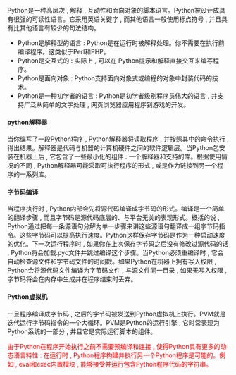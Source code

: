 Python是一种高层次 , 解释 , 互动性和面向对象的脚本语言。Python被设计成具有很强的可读性语言。它采用英语关键字 , 而其他语言一般使用标点符号 , 并且具有比其他语言有较少的句法结构。

- Python是解释型的语言 : Python是在运行时被解释处理。你不需要在执行前编译程序。这类似于Perl和PHP。
- Python是交互式的 : 实际上 , 可以在 Python提示和解释直接交互来编写程序。
- Python是面向对象 : Python支持面向对象式或编程的对象中封装代码的技术。
- Python是一种初学者的语言 : Python是初学者级别程序员伟大的语言 , 并支持广泛从简单的文字处理 , 网页浏览器应用程序到游戏的开发。

#### python解释器
当你编写了一段Python程序 , Python解释器将读取程序 , 并按照其中的命令执行 , 得出结果。解释器是代码与机器的计算机硬件之间的软件逻辑层。当Python包安装在机器上后 , 它包含了一些最小化的组件 : 一个解释器和支持的库。根据使用情况的不同 , Python解释器可能采取可执行程序的形式 , 或是作为链接到另一个程序的一系列库。

#### 字节码编译
当程序执行时 , Python内部会先将源代码编译成字节码的形式。编译是一个简单的翻译步骤 , 而且字节码是源代码底层的、与平台无关的表现形式。概括的说 , Python通过把每一条源语句分解为单一步骤来讲这些源语句翻译成一组字节码指令。这些字节码可以提高执行速度。Python这样保存字节码是作为一种启动速度的优化。下一次运行程序时 , 如果你在上次保存字节码之后没有修改过源代码的话 , Python将会加载.pyc文件并跳过编译这个步骤。当Python必须重编译时 , 它会自动检查源文件和字节码文件的时间戳。如果Python在机器上拥有写入权限 , Python会将源代码文件编译为字节码文件 , 与源文件同一目录 , 如果无写入权限 , 字节码将会在内存中生成并在程序结束时丢弃。

#### Python虚拟机
一旦程序编译成字节码 , 之后的字节码被发送到Python虚拟机上执行。PVM就是迭代运行字节码指令的一个大循环。PVM是Python的运行引擎 , 它时常表现为Python系统的一部分 , 并且它是实际运行脚本的组件。

<font color=red>
由于Python在程序开始执行之前不需要预编译和连接 , 使得Python具有更多的动态语言特性 : 在运行时 , Python程序构建并执行另一个Python程序是可能的。例如 , eval和exec内置模块 , 能够接受并运行包含Python程序代码的字符串。
</font>

